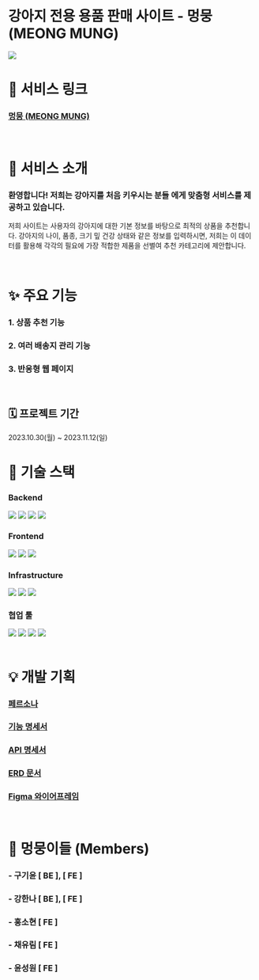 # 강아지 전용 용품 판매 사이트 - 멍뭉 (MEONG MUNG)

<img src="./client/public/images/banner1.png">

<br />

# 👀 서비스 링크 

### [멍뭉 (MEONG MUNG)](http://kdt-sw-7-team06.elicecoding.com/)

<br />

# 🎉 서비스 소개 
### 환영합니다! 저희는 강아지를 처음 키우시는 분들 에게 맞춤형 서비스를 제공하고 있습니다. 
저희 사이트는 사용자의 강아지에 대한 기본 정보를 바탕으로 최적의 상품을 추천합니다.
강아지의 나이, 품종, 크기 밒 건강 상태와 같은 정보를 입력하시면, 저희는 이 데이터를 활용해 각각의 필요에 가장 적합한 제품을 선별여 추천 카테고리에 제안합니다.


<br />

# ✨ 주요 기능

### 1. 상품 추천 기능

### 2. 여러 배송지 관리 기능

### 3. 반응형 웹 페이지 

<br />

## 🗓️ 프로젝트 기간

2023.10.30(월) ~ 2023.11.12(일)

# 🥁 기술 스택

### Backend
<img src="https://img.shields.io/badge/Node.js-339933?style=flat-square&logo=nodedotjs&logoColor=white"/>
<img src="https://img.shields.io/badge/Express-000000?style=flat-square&logo=express&logoColor=white"/>
<img src="https://img.shields.io/badge/MongoDB-47A248?style=flat-square&logo=mongodb&logoColor=white"/>
<img src="https://img.shields.io/badge/Mongoose-880000?style=flat-square&logo=mongoose&logoColor=white"/>

### Frontend
<img src="https://img.shields.io/badge/JavaScript-F7DF1E?style=flat-square&logo=javascript&logoColor=white"/>
<img src="https://img.shields.io/badge/HTML5-E34F26?style=flat-square&logo=html5&logoColor=white"/>
<img src="https://img.shields.io/badge/tailwindcss-1572B6?style=flat-square&logo=tailwindcss&logoColor=white"/>


### Infrastructure
<img src="https://img.shields.io/badge/Vite-646CFF?style=flat-square&logo=vite&logoColor=white"/>
<img src="https://img.shields.io/badge/PM2-2B037A?style=flat-square&logo=pm2&logoColor=white"/>
<img src="https://img.shields.io/badge/NGINX-009639?style=flat-square&logo=nginx&logoColor=white"/>

### 협업 툴
<img src="https://img.shields.io/badge/Gitlab-FC6D26?style=flat-square&logo=gitlab&logoColor=white"/>
<img src="https://img.shields.io/badge/Figma-0C8CE9?style=flat-square&logo=figma&logoColor=white"/>
<img src="https://img.shields.io/badge/Notion-FFFFFF?style=flat-square&logo=notion&logoColor=black"/>
<img src="https://img.shields.io/badge/GoogleSheets-34A853?style=flat-square&logo=googlesheets&logoColor=white"/>

<br />
<br />

# 💡 개발 기획

### [페르소나](https://powerful-lamprey-ff8.notion.site/e0151c1609d341049e782c5eea1d765e?pvs=4)

### [기능 명세서](https://powerful-lamprey-ff8.notion.site/a51faeb489a64261b0c1a8fd6fc7c0ad?v=c173ef4fe0024b25a12343c69436afc1&pvs=4)

### [API 명세서](https://docs.google.com/spreadsheets/d/1LqkCV7YfaV5iB-aKls27ZKXOTpCMf13k6AHyenMrOFU/edit?usp=sharing)

### [ERD 문서](https://docs.google.com/spreadsheets/d/1LqkCV7YfaV5iB-aKls27ZKXOTpCMf13k6AHyenMrOFU/edit?usp=sharing)

### [Figma 와이어프레임](https://www.figma.com/file/uuNNVnJPOL79d7wsaKdsXB/Untitled?type=design&node-id=0%3A1&mode=design&t=IayrWPxWn7Y4I1Mc-1)

<br />



# 🐶 멍뭉이들 (Members)

### - 구기윤 [ BE ], [ FE ]
### - 강한나 [ BE ], [ FE ]
### - 홍소현 [ FE ]
### - 채유림 [ FE ]
### - 윤성원 [ FE ]